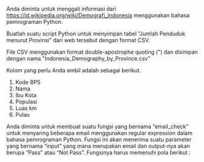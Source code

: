 Anda diminta untuk menggali informasi dari https://id.wikipedia.org/wiki/Demografi_Indonesia menggunakan bahasa pemrograman Python. 

Buatlah suatu script Python untuk menyimpan tabel "Jumlah Penduduk menurut Provinsi" dari web tersebut dengan format CSV.

File CSV menggunakan format double-apostrophe quoting (") dan disimpan dengan nama "Indonesia_Demography_by_Province.csv"

Kolom yang perlu Anda ambil adalah sebagai berikut.
1. Kode BPS
2. Nama
3. Ibu Kota
4. Populasi
5. Luas km
6. Pulau

Anda diminta untuk membuat suatu fungsi yang bernama “email_check” untuk menyaring beberapa email menggunakan 
regular expression dalam bahasa pemrograman Python. Fungsi ini akan menerima suatu parameter yang bernama “input” 
yang mana merupakan email dan output-nya akan berupa “Pass” atau “Not Pass”. Fungsinya harus memenuhi pola berikut :